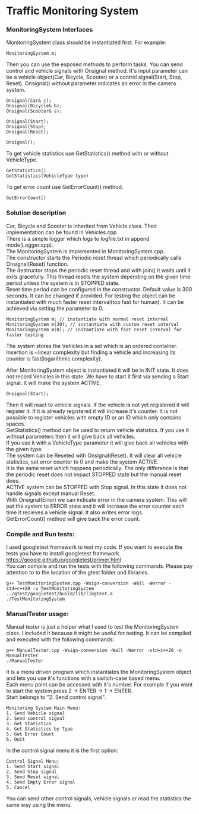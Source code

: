 # Traffic Monitoring System
### MonitoringSystem Interfaces
MonitoringSystem class should be instantiated first. For example:
```
MonitoringSystem m;
```
Then you can use the exposed methods to perform tasks.
You can send control and vehicle signals with Onsignal method.
It's input parameter can be a vehicle object(Car, Bicycle, Scooter) or a control signal(Start, Stop, Reset).
Onsignal() without parameter indicates an error in the camera system.
```
Onsignal(Car& c);
Onsignal(Bicycle& b);
Onsignal(Scooter& s);

Onsignal(Start);
Onsignal(Stop);
Onsignal(Reset);

Onsignal();
```

To get vehicle statistics use GetStatistics() method with or without VehicleType.
```
GetStatistics()
GetStatistics(VehicleType type)
```

To get error count use GetErrorCount() method.
```
GetErrorCount()
```

### Solution description
Car, Bicycle and Scooter is inherited from Vehicle class. Their implementation can be found in Vehicles.cpp\
There is a simple logger which logs to logfile.txt in append mode(Logger.cpp).\
The MonitoringSystem is implemented in MonitoringSystem.cpp.\
The constructor starts the Periodic reset thread which periodically calls Onsignal(Reset) function.\
The destructor stops the periodic reset thread and with join() it waits until it exits gracefully.
This thread resets the system depending on the given time period unless the system is in STOPPED state.\
Reset time period can be configured in the constructor.
Default value is 300 seconds. It can be changed if provided. For testing the object can be instantiated with much faster reset interval(too fast for human). It can be achieved via setting the parameter to 0.
```
MonitoringSystem m; // instantiate with normal reset interval
MonitoringSystem m(20); // instantiate with custom reset interval
MonitoringSystem m(0); // instantiate with fast reset interval for faster testing

```
The system stores the Vehicles in a set which is an ordered container. Insertion is ~linear complexity but finding a vehicle and increasing its counter is fast(logarithmic complexity).

After MonitoringSystem object is instantiated it will be in INIT state. It does not record Vehicles in this state. We have to start it first via sending a Start signal. It will make the system ACTIVE.
```
Onsignal(Start);
```
Then it will react to vehicle signals. If the vehicle is not yet registered it will register it. If it is already registered it will increase it's counter. It is not possible to register vehicles with empty ID or an ID which only contains spaces.\
GetStatistics() method can be used to return vehicle statistics. If you use it without parameters then it will give back all vehicles.\
If you use it with a VehicleType parameter it will give back all vehicles with the given type.\
The system can be Reseted with Onsignal(Reset). It will clear all vehicle statistics, set error counter to 0 and make the system ACTIVE.\
It is the same reset which happens periodically. The only difference is that the periodic reset does not impact STOPPED state but the manual reset does.\
ACTIVE system can be STOPPED with Stop signal. In this state it does not handle signals except manual Reset.\
With Onsignal(Error) we can indicate error in the camera system. This will put the system to ERROR state and it will increase the error counter each time it recieves a vehicle signal. It also writes error logs.\
GetErrorCount() method will give back the error count.

### Compile and Run tests:
I used googletest framework to test my code. If you want to execute the tests you have to install googletest framework.\
https://google.github.io/googletest/primer.html \
You can compile and run the tests with the following commands. Please pay attention to to the location of the gtest folder and libraries.
```
g++ TestMonitoringSystem.cpp -Wsign-conversion -Wall -Werror -std=c++20 -o TestMonitoringSystem ../gtest/googletest/build/lib/libgtest.a
./TestMonitoringSystem
```

### ManualTester usage:
Manual tester is just a helper what I used to test the MonitoringSystem class. I included it because it might be useful for testing.
It can be compiled and executed with the following commands:
```
g++ ManualTester.cpp -Wsign-conversion -Wall -Werror -std=c++20 -o ManualTester
./ManualTester
```
It is a menu driven program which instantiates the MonitoringSystem object and lets you use it's functions with a switch-case based menu.\
Each menu point can be accessed with it's number.
For example if you want to start the system press 2 -> ENTER -> 1 -> ENTER.\
Start belongs to "2. Send control signal".
```
Monitoring System Main Menu:
1. Send Vehicle signal
2. Send control signal
3. Get Statistics
4. Get Statistics by Type
5. Get Error Count
6. Quit
```
In the control signal menu it is the first option:
```
Control Signal Menu:
1. Send Start signal
2. Send Stop signal
3. Send Reset signal
4. Send Empty Error signal
5. Cancel
```
You can send other control signals, vehicle signals or read the statistics the same way using the menu.
